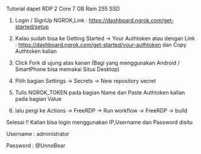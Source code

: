 Tutorial dapet RDP 2 Core 7 GB Ram 255 SSD

1. Login / SignUp NGROK,Link : https://dashboard.ngrok.com/get-started/setup

2. Kalau sudah bisa ke Getting Started -> Your Authtoken atau dengan Link : https://dashboard.ngrok.com/get-started/your-authtoken dan Copy Authtoken kalian

3. Click Fork di ujung atas kanan (Bagi yang menggunakan Android / SmartPhone bisa memakai Situs Desktop)

4. Pilih bagian Settings -> Secrets -> New repository secret

5. Tulis NGROK_TOKEN pada bagian Name dan Paste Authtoken kalian pada bagian Value

6. lalu pergi ke Actions -> FreeRDP -> Run workflow -> FreeRDP -> build

Selesai !! Kalian bisa login menggunakan IP,Username dan Password disitu

Username : administrator

Password : @UnnoBear
